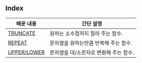 ## Index
| **배운 내용** | **간단 설명** |
| --- | --- |
| [TRUNCATE](https://github.com/gitubanana/SQL_study/tree/main/HackerRank/easy/weather-observation-station-13#truncate) | 원하는 소수점까지 잘라 주는 함수. |
| [REPEAT](https://github.com/gitubanana/SQL_study/tree/main/HackerRank/easy/draw-the-triangle-1) | 문자열을 원하는만큼 반복해 주는 함수. |
| [UPPER/LOWER](https://github.com/gitubanana/SQL_study/tree/main/HackerRank/easy/draw-the-triangle-1) | 문자열을 대/소문자로 변환해 주는 함수. |

